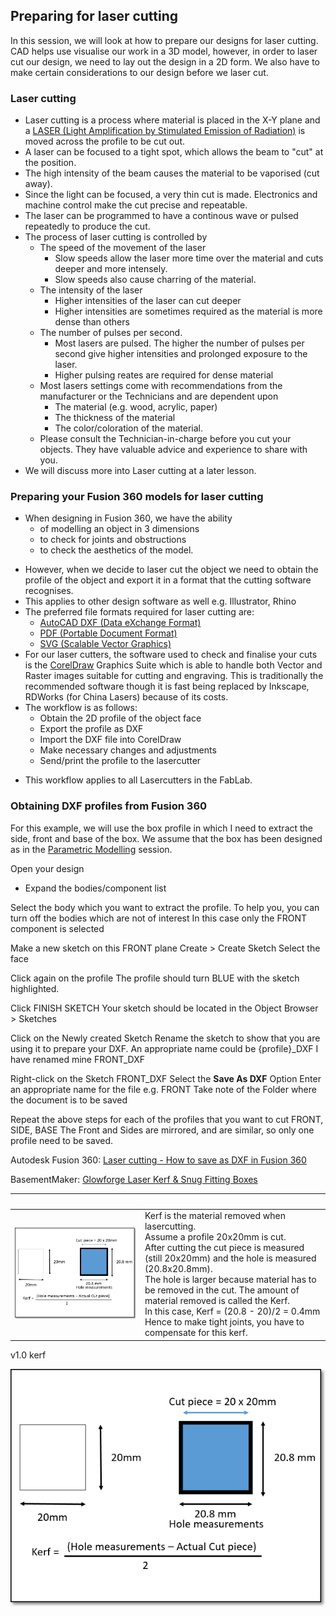 
## Preparing for laser cutting

In this session, we will look at how to prepare our designs for laser cutting.  CAD helps use visualise our work in a 3D model, however, in order to laser cut our design, we need to lay out the design in a 2D form.  We also have to make certain considerations to our design before we laser cut.

### Laser cutting

*  Laser cutting is a process where material is placed in the X-Y plane and a [LASER (Light Amplification by Stimulated Emission of Radiation)](https://en.wikipedia.org/wiki/Laser) is moved across the profile to be cut out.  
*  A laser can be focused to a tight spot, which allows the beam to "cut" at the position.
*  The high intensity of the beam causes the material to be vaporised (cut away).  
*  Since the light can be focused, a very thin cut is made.  Electronics and machine control make the cut precise and repeatable.
*  The laser can be programmed to have a continous wave or pulsed repeatedly to produce the cut.
*  The process of laser cutting is controlled by
    *  The speed of the movement of the laser 
        * Slow speeds allow the laser more time over the material and cuts deeper and more intensely.
        * Slow speeds also cause charring of the material.
    *  The intensity of the laser
        *  Higher intensities of the laser can cut deeper
        *  Higher intensities are sometimes required as the material is more dense than others
    *  The number of pulses per second.
        *  Most lasers are pulsed.  The higher the number of pulses per second give higher intensities and prolonged exposure to the laser.
        *  Higher pulsing reates are required for dense material
    *  Most lasers settings come with recommendations from the manufacturer or the Technicians and are dependent upon
        -  The material (e.g. wood, acrylic, paper)
        -  The thickness of the material
        -  The color/coloration of the material.
    *  Please consult the Technician-in-charge before you cut your objects.  They have valuable advice and experience to share with you.
*  We will discuss more into Laser cutting at a later lesson.

### Preparing your Fusion 360 models for laser cutting

* When designing in Fusion 360, we have the ability
    * of modelling an object in 3 dimensions
    * to check for joints and obstructions
    * to check the aesthetics of the model.
+ However, when we decide to laser cut the object we need to obtain the profile of the object and export it in a format that the cutting software recognises.
+ This applies to other design software as well e.g. Illustrator, Rhino
+ The preferred file formats required for laser cutting are:
    * [AutoCAD DXF (Data eXchange Format)](https://en.wikipedia.org/wiki/AutoCAD_DXF)
    * [PDF (Portable Document Format)](https://en.wikipedia.org/wiki/PDF)
    * [SVG (Scalable Vector Graphics)](https://en.wikipedia.org/wiki/Scalable_Vector_Graphics)
+ For our laser cutters, the software used to check and finalise your cuts is the [CorelDraw](https://www.coreldraw.com/en/) Graphics Suite which is able to handle both Vector and Raster images suitable for cutting and engraving.  This is traditionally the recommended software though it is fast being replaced by Inkscape, RDWorks (for China Lasers) because of its costs.
+ The workflow is as follows:
    * Obtain the 2D profile of the object face
    * Export the profile as DXF
    * Import the DXF file into CorelDraw
    * Make necessary changes and adjustments
    * Send/print the profile to the lasercutter
* This workflow applies to all Lasercutters in the FabLab.

### Obtaining DXF profiles from Fusion 360

For this example, we will use the box profile in which I need to extract the side, front and base of the box.  We assume that the box has been designed as in the [Parametric Modelling](08_ParametricDesign.md) session.

Open your design
* Expand the bodies/component list 

Select the body which you want to extract the profile.
To help you, you can turn off the bodies which are not of interest
In this case only the FRONT component is selected

Make a new sketch on this FRONT plane
Create > Create Sketch
Select the face

Click again on the profile
The profile should turn BLUE with the sketch highlighted.

Click FINISH SKETCH
Your sketch should be located in the Object Browser > Sketches

Click on the Newly created Sketch
Rename the sketch to show that you are using it to prepare your DXF.  An appropriate name could be {profile}_DXF
I have renamed mine FRONT_DXF

Right-click on the Sketch FRONT_DXF
Select the **Save As DXF** Option
Enter an appropriate name for the file e.g. FRONT
Take note of the Folder where the document is to be saved

Repeat the above steps for each of the profiles that you want to cut
FRONT, SIDE, BASE
The Front and Sides are mirrored, and are similar, so only one profile need to be saved.

Autodesk Fusion 360: [Laser cutting - How to save as DXF in Fusion 360](https://youtu.be/U4s2p2epaeg)

BasementMaker: [Glowforge Laser Kerf & Snug Fitting Boxes](https://youtu.be/Q9CwhyDT41Y)



|![blank](images/blank2.png) | ![blank](images/blank2.png) |
|:-------------------|:--------------------|
|[![kerf](images/1001_kerf.png "Kerf calculations")](images/1001_kerf.png) | Kerf is the material removed when lasercutting.<br>Assume a profile 20x20mm is cut.<br>After cutting the cut piece is measured (still 20x20mm) and the hole is measured (20.8x20.8mm).<br>The hole is larger because material has to be removed in the cut.  The amount of material removed is called the Kerf.<br>In this case, Kerf = (20.8 - 20)/2 = 0.4mm<br>Hence to make tight joints, you have to compensate for this kerf. |

v1.0 kerf

[![kerf](images/1001_kerf.png "Kerf calculations")](images/1001_kerf.png)
